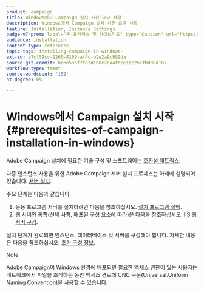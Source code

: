 ```yaml
---
product: campaign
title: Windows에서 Campaign 설치 사전 요구 사항
description: Windows에서 Campaign 설치 사전 요구 사항
feature: Installation, Instance Settings
badge-v7-prem: label="온-프레미스 및 하이브리드" type="Caution" url="https://experienceleague.adobe.com/docs/campaign-classic/using/installing-campaign-classic/architecture-and-hosting-models/hosting-models-lp/hosting-models.html?lang=ko" tooltip="온-프레미스 및 하이브리드 배포에만 적용"
audience: installation
content-type: reference
topic-tags: installing-campaign-in-windows-
exl-id: a7cf59cc-9260-4109-af4c-b2e2a9c999da
source-git-commit: b666535f7f82d1b8c2da4fbce1bc25cf8d39d187
workflow-type: tm+mt
source-wordcount: '152'
ht-degree: 0%

---
```


# Windows에서 Campaign 설치 시작 {#prerequisites-of-campaign-installation-in-windows}



Adobe Campaign 설치에 필요한 기술 구성 및 소프트웨어는 [호환성 매트릭스](../../rn/using/compatibility-matrix.md).

다중 인스턴스 사용을 위한 Adobe Campaign 서버 설치 프로세스는 아래에 설명되어 있습니다. [서버 설치](../../installation/using/installing-the-server.md).

주요 단계는 다음과 같습니다.

1. 응용 프로그램 서버를 설치하려면 다음을 참조하십시오. [설치 프로그램 실행](../../installation/using/installing-the-server.md#executing-the-installation-program).
1. 웹 서버와 통합(선택 사항, 배포된 구성 요소에 따라)은 다음을 참조하십시오. [IIS 웹 서버 구성](../../installation/using/integration-into-a-web-server-for-windows.md#configuring-the-iis-web-server).

설치 단계가 완료되면 인스턴스, 데이터베이스 및 서버를 구성해야 합니다. 자세한 내용은 다음을 참조하십시오. [초기 구성 정보](../../installation/using/about-initial-configuration.md).

>[!NOTE]
>
>Adobe Campaign이 Windows 환경에 배포되면 필요한 액세스 권한이 있는 사용자는 네트워크에서 파일을 조작하는 동안 액세스 경로에 UNC 구문(Universal.Uniform Naming Convention)을 사용할 수 있습니다.
